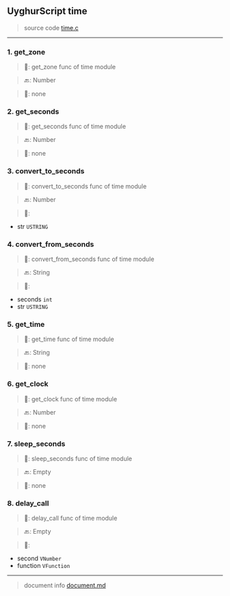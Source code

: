 
## UyghurScript time

> source code [time.c](../../uyghur/internals/time.c)
---

### 1. get_zone

> 📝:  get_zone func of time module

> 🔙: Number

> 🛒:  none


### 2. get_seconds

> 📝:  get_seconds func of time module

> 🔙: Number

> 🛒:  none


### 3. convert_to_seconds

> 📝:  convert_to_seconds func of time module

> 🔙: Number

> 🛒: 
* str  `USTRING`


### 4. convert_from_seconds

> 📝:  convert_from_seconds func of time module

> 🔙: String

> 🛒: 
* seconds  `int`
* str  `USTRING`


### 5. get_time

> 📝:  get_time func of time module

> 🔙: String

> 🛒:  none


### 6. get_clock

> 📝:  get_clock func of time module

> 🔙: Number

> 🛒:  none


### 7. sleep_seconds

> 📝:  sleep_seconds func of time module

> 🔙: Empty

> 🛒:  none


### 8. delay_call

> 📝:  delay_call func of time module

> 🔙: Empty

> 🛒: 
* second  `VNumber`
* function  `VFunction`


---
> document info [document.md](../README.md)
